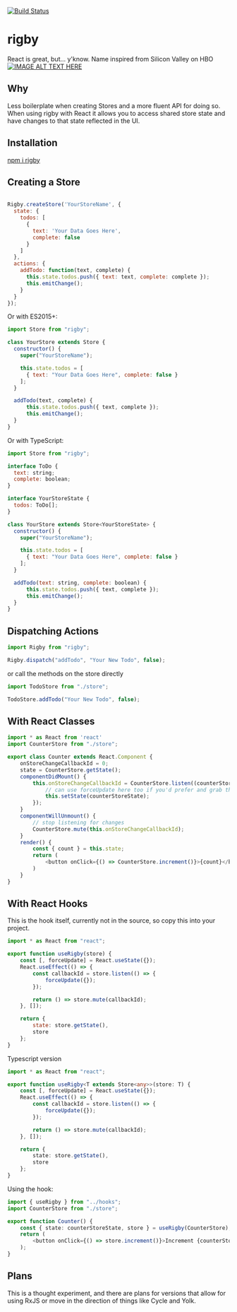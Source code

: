 [![Build Status](https://travis-ci.org/captray-zz/rigby.svg?branch=master)](https://travis-ci.org/captray/rigby)

# rigby

React is great, but... y'know.  Name inspired from Silicon Valley on HBO
[![IMAGE ALT TEXT HERE](https://img.youtube.com/vi/pF8o3UrwksU/0.jpg)](https://www.youtube.com/watch?v=pF8o3UrwksU)

## Why

Less boilerplate when creating Stores and a more fluent API for doing so. When using rigby with React it allows you to access shared store state and have changes to that state reflected in the UI.

## Installation

[npm i rigby](https://www.npmjs.com/package/rigby)

## Creating a Store

```javascript

Rigby.createStore('YourStoreName', {
  state: {
    todos: [
      { 
        text: 'Your Data Goes Here',
        complete: false
      }
    ]
  },
  actions: {
    addTodo: function(text, complete) {
      this.state.todos.push({ text: text, complete: complete });
      this.emitChange();
    }
  }
});

```

Or with ES2015+:

```javascript
import Store from "rigby";

class YourStore extends Store {
  constructor() {
    super("YourStoreName");

    this.state.todos = [ 
      { text: "Your Data Goes Here", complete: false }
    ];
  }

  addTodo(text, complete) {
      this.state.todos.push({ text, complete });
      this.emitChange();
  }
}

```

Or with TypeScript:

```javascript
import Store from "rigby";

interface ToDo {
  text: string;
  complete: boolean;
}

interface YourStoreState {
  todos: ToDo[];
}

class YourStore extends Store<YourStoreState> {
  constructor() {
    super("YourStoreName");

    this.state.todos = [ 
      { text: "Your Data Goes Here", complete: false }
    ];
  }

  addTodo(text: string, complete: boolean) {
      this.state.todos.push({ text, complete });
      this.emitChange();
  }
}

```

## Dispatching Actions

```javascript
import Rigby from "rigby";

Rigby.dispatch("addTodo", "Your New Todo", false);
```

or call the methods on the store directly
```javascript
import TodoStore from "./store";

TodoStore.addTodo("Your New Todo", false);
```

## With React Classes
```javascript
import * as React from 'react'
import CounterStore from "./store";

export class Counter extends React.Component {
    onStoreChangeCallbackId = 0;
    state = CounterStore.getState();
    componentDidMount() {
        this.onStoreChangeCallbackId = CounterStore.listen((counterStoreState) => {
            // can use forceUpdate here too if you'd prefer and grab the store state in render
            this.setState(counterStoreState);
        });
    }
    componentWillUnmount() {
        // stop listening for changes
        CounterStore.mute(this.onStoreChangeCallbackId);
    }
    render() {
        const { count } = this.state;
        return (
            <button onClick={() => CounterStore.increment()}>{count}</button>
        )
    }
}
```

## With React Hooks

This is the hook itself, currently not in the source, so copy this into your project.
```javascript
import * as React from "react";

export function useRigby(store) {
    const [, forceUpdate] = React.useState({});
    React.useEffect(() => {
        const callbackId = store.listen(() => {
            forceUpdate({});
        });

        return () => store.mute(callbackId);
    }, []);

    return {
        state: store.getState(),
        store
    };
}
```
Typescript version
```typescript
import * as React from "react";

export function useRigby<T extends Store<any>>(store: T) {
    const [, forceUpdate] = React.useState({});
    React.useEffect(() => {
        const callbackId = store.listen(() => {
            forceUpdate({});
        });

        return () => store.mute(callbackId);
    }, []);

    return {
        state: store.getState(),
        store
    };
}
```

Using the hook:
```typescript
import { useRigby } from "../hooks";
import CounterStore from "./store";

export function Counter() {
    const { state: counterStoreState, store } = useRigby(CounterStore);
    return (
        <button onClick={() => store.increment()}>Increment {counterStoreState.count}</button>
    );
}
```

## Plans

This is a thought experiment, and there are plans for versions that allow for using RxJS or move in the direction of things like Cycle and Yolk.
